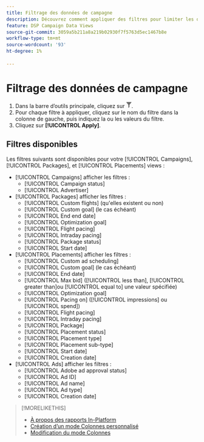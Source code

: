 ```yaml
---
title: Filtrage des données de campagne
description: Découvrez comment appliquer des filtres pour limiter les données de campagne affichées.
feature: DSP Campaign Data Views
source-git-commit: 3059a5b211a8a219b02930f7f5763d5ec1467b8e
workflow-type: tm+mt
source-wordcount: '93'
ht-degree: 1%

---
```


# Filtrage des données de campagne

1. Dans la barre d’outils principale, cliquez sur ![Bouton Filtrer](/help/dsp/assets/filter.png).
1. Pour chaque filtre à appliquer, cliquez sur le nom du filtre dans la colonne de gauche, puis indiquez la ou les valeurs du filtre.
1. Cliquez sur **[!UICONTROL Apply]**.

## Filtres disponibles

Les filtres suivants sont disponibles pour votre [!UICONTROL Campaigns], [!UICONTROL Packages], et [!UICONTROL Placements] views :

* [!UICONTROL Campaigns] afficher les filtres :
   * [!UICONTROL Campaign status]
   * [!UICONTROL Advertiser]
* [!UICONTROL Packages] afficher les filtres :
   * [!UICONTROL Custom flights] (qu&#39;elles existent ou non)
   * [!UICONTROL Custom goal] (le cas échéant)
   * [!UICONTROL End end date]
   * [!UICONTROL Optimization goal]
   * [!UICONTROL Flight pacing]
   * [!UICONTROL Intraday pacing]
   * [!UICONTROL Package status]
   * [!UICONTROL Start date]
* [!UICONTROL Placements] afficher les filtres :
   * [!UICONTROL Custom ad scheduling]
   * [!UICONTROL Custom goal] (le cas échéant)
   * [!UICONTROL End date]
   * [!UICONTROL Max bid] ([!UICONTROL less than], [!UICONTROL greater than]ou [!UICONTROL equal to] une valeur spécifiée)
   * [!UICONTROL Optimization goal]
   * [!UICONTROL Pacing on] ([!UICONTROL impressions] ou [!UICONTROL spend])
   * [!UICONTROL Flight pacing]
   * [!UICONTROL Intraday pacing]
   * [!UICONTROL Package]
   * [!UICONTROL Placement status]
   * [!UICONTROL Placement type]
   * [!UICONTROL Placement sub-type]
   * [!UICONTROL Start date]
   * [!UICONTROL Creation date]
* [!UICONTROL Ads] afficher les filtres :
   * [!UICONTROL Adobe ad approval status]
   * [!UICONTROL Ad ID]
   * [!UICONTROL Ad name]
   * [!UICONTROL Ad type]
   * [!UICONTROL Creation date]

>[!MORELIKETHIS]
>
>* [À propos des rapports In-Platform](campaign-reports-about.md)
>* [Création d’un mode Colonnes personnalisé](column-view-create.md)
>* [Modification du mode Colonnes](column-view-change.md)


